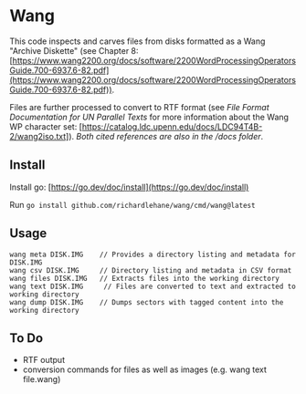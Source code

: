 # Wang

This code inspects and carves files from disks formatted as a Wang "Archive Diskette" (see Chapter 8: [https://www.wang2200.org/docs/software/2200WordProcessingOperatorsGuide.700-6937.6-82.pdf](https://www.wang2200.org/docs/software/2200WordProcessingOperatorsGuide.700-6937.6-82.pdf)).

Files are further processed to convert to RTF format (see *File Format Documentation for UN Parallel Texts* for more information about the Wang WP character set: [https://catalog.ldc.upenn.edu/docs/LDC94T4B-2/wang2iso.txt]). *Both cited references are also in the /docs folder*.

## Install

Install go: [https://go.dev/doc/install](https://go.dev/doc/install)

Run `go install github.com/richardlehane/wang/cmd/wang@latest`

## Usage

    wang meta DISK.IMG    // Provides a directory listing and metadata for DISK.IMG
    wang csv DISK.IMG     // Directory listing and metadata in CSV format
    wang files DISK.IMG   // Extracts files into the working directory
    wang text DISK.IMG     // Files are converted to text and extracted to working directory
    wang dump DISK.IMG    // Dumps sectors with tagged content into the working directory

## To Do

- RTF output
- conversion commands for files as well as images (e.g. wang text file.wang)
